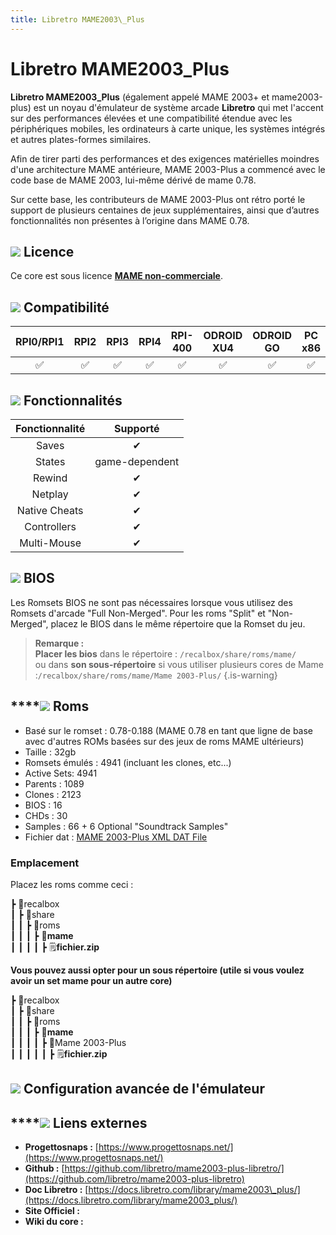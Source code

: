 ```yaml
---
title: Libretro MAME2003\_Plus
---
```


# Libretro MAME2003\_Plus

**Libretro MAME2003\_Plus** \(également appelé MAME 2003+ et mame2003-plus\) est un noyau d'émulateur de système arcade **Libretro** qui met l'accent sur des performances élevées et une compatibilité étendue avec les périphériques mobiles, les ordinateurs à carte unique, les systèmes intégrés et autres plates-formes similaires.

Afin de tirer parti des performances et des exigences matérielles moindres d'une architecture MAME antérieure, MAME 2003-Plus a commencé avec le code base de MAME 2003, lui-même dérivé de mame 0.78.

Sur cette base, les contributeurs de MAME 2003-Plus ont rétro porté le support de plusieurs centaines de jeux supplémentaires, ainsi que d’autres fonctionnalités non présentes à l’origine dans MAME 0.78.

## ![](/migration-images/emulateurs/arcade/mame/gerald-g-parchment-background-or-border-5.svg) Licence

Ce core est sous licence [**MAME non-commerciale**](https://github.com/libretro/mame2003-plus-libretro/blob/master/LICENSE.md).

## ![](/migration-images/emulateurs/arcade/mame/compatibility.png) Compatibilité

| RPI0/RPI1 | RPI2 | RPI3 | RPI4 | RPI-400 | ODROID XU4 | ODROID GO | PC x86 | PC x86\_64 |
| :---: | :---: | :---: | :---: | :---: | :---: | :---: | :---: | :---: |
| ✅ | ✅ | ✅ | ✅ | ✅ | ✅ | ✅ | ✅ | ✅ |

## ![](/migration-images/emulateurs/arcade/mame/cogwheel-145804_640.png) Fonctionnalités

| Fonctionnalité | Supporté |
| :---: | :---: |
| Saves | ✔ |
| States | game-dependent |
| Rewind | ✔ |
| Netplay | ✔ |
| Native Cheats | ✔ |
| Controllers | ✔ |
| Multi-Mouse | ✔ |

## ![](/migration-images/emulateurs/arcade/mame/tqfp32.svg) BIOS

Les Romsets BIOS ne sont pas nécessaires lorsque vous utilisez des Romsets d'arcade "Full Non-Merged". Pour les roms "Split" et "Non-Merged", placez le BIOS dans le même répertoire que la Romset du jeu.


>**Remarque :  
>Placer les bios** dans le répertoire : `/recalbox/share/roms/mame/`   
>ou dans **son sous-répertoire** si vous utiliser plusieurs cores de Mame :`/recalbox/share/roms/mame/Mame 2003-Plus/`
{.is-warning}

## \*\*\*\*![](/migration-images/emulateurs/arcade/mame/rom-30098_640.png) **Roms**

* Basé sur le romset : 0.78-0.188 \(MAME 0.78 en tant que ligne de base avec d'autres ROMs basées sur des jeux de roms MAME ultérieurs\)
* Taille : 32gb
* Romsets émulés : 4941 \(incluant les clones, etc...\)
* Active Sets: 4941
* Parents : 1089
* Clones : 2123
* BIOS : 16
* CHDs : 30
* Samples : 66 + 6 Optional "Soundtrack Samples"
* Fichier dat : [ MAME 2003-Plus XML DAT File](https://github.com/libretro/mame2003-plus-libretro/blob/master/metadata/mame2003-plus.xml)

### **Emplacement**

Placez les roms comme ceci : 

┣ 📁recalbox  
┃ ┣ 📁share  
┃ ┃ ┣ 📁roms  
┃ ┃ ┃ ┣ 📁**mame**  
┃ ┃ ┃ ┃ ┣ 🗒**fichier.zip**  

**Vous pouvez aussi opter pour un sous répertoire \(utile si vous voulez avoir un set mame pour un autre core\)**

┣ 📁recalbox  
┃ ┣ 📁share  
┃ ┃ ┣ 📁roms  
┃ ┃ ┃ ┣ 📁**mame**  
┃ ┃ ┃ ┃ ┣ 📁Mame 2003-Plus  
┃ ┃ ┃ ┃ ┃ ┣ 🗒**fichier.zip**  

## ![](/migration-images/emulateurs/arcade/mame/hammer-28636_640.png) Configuration avancée de l'émulateur



## \*\*\*\*![](/migration-images/emulateurs/arcade/mame/kisspng-web-development-world-wide-web-computer-icons-webs-world-wide-web-icon-png-5ab05c24477216.4540070115215073642927.png) **Liens externes**

* **Progettosnaps :** [https://www.progettosnaps.net/](https://www.progettosnaps.net/)
* **Github :** [https://github.com/libretro/mame2003-plus-libretro/](https://github.com/libretro/mame2003-plus-libretro)
* **Doc Libretro :** [https://docs.libretro.com/library/mame2003\_plus/](https://docs.libretro.com/library/mame2003_plus/)
* **Site Officiel :** 
* **Wiki du core :** 

